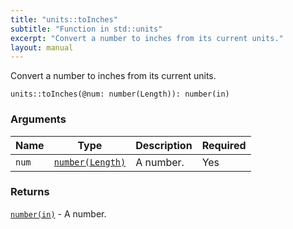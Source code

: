 ```yaml
---
title: "units::toInches"
subtitle: "Function in std::units"
excerpt: "Convert a number to inches from its current units."
layout: manual
---
```


Convert a number to inches from its current units.

```kcl
units::toInches(@num: number(Length)): number(in)
```



### Arguments

| Name | Type | Description | Required |
|----------|------|-------------|----------|
| `num` | [`number(Length)`](/docs/kcl-std/types/std-types-number) | A number. | Yes |

### Returns

[`number(in)`](/docs/kcl-std/types/std-types-number) - A number.



